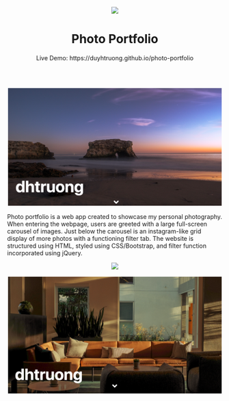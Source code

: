 <p align='center'><img src='./assets/mockup_photo.png' width='500'</p>
<h1 align='center'>Photo Portfolio</h1>
<p align='center'>Live Demo: https://duyhtruong.github.io/photo-portfolio</p>
</br>
</br>

<p align='center'><img src='./assets/body3_photo.png' width='500'</p>

<p>
					Photo portfolio is a web app created to showcase my personal photography. When entering the webpage, users are greeted with a large full-screen 
					carousel of images. Just below the carousel is an instagram-like grid display of more photos
					with a functioning filter tab. The website is structured using HTML, styled using CSS/Bootstrap, and filter function incorporated using jQuery.
</p>


<p align='center'><img src='./assets/body_photo.png' width='500'</p>

<p align='center'><img src='./assets/body2_photo.png' width='500'</p>
